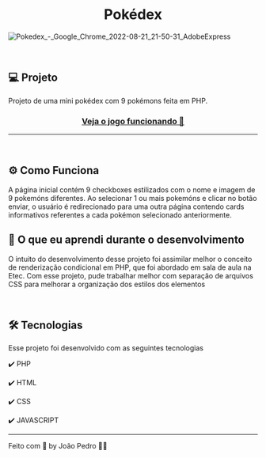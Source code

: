 <h1 align="center">
  Pokédex
</h1>

![Pokedex_-_Google_Chrome_2022-08-21_21-50-31_AdobeExpress](https://user-images.githubusercontent.com/93893533/185819846-af4c2365-5209-4d13-9310-58a800ab5bc6.gif)


<br />

## 💻 Projeto

Projeto de uma mini pokédex com 9 pokémons feita em PHP.

 <h3 align="center"><a target="_blank" href="https://pokedex-php-joaopedro.herokuapp.com/index.php">Veja o jogo funcionando 👀</a></h3>

<hr>
<br>


## ⚙️ Como Funciona
A página inicial contém 9 checkboxes estilizados com o nome e imagem de 9 pokemóns diferentes. Ao selecionar 1 ou mais pokemóns e clicar no botão enviar, o usuário é redirecionado para uma outra página contendo cards informativos referentes a cada pokémon selecionado anteriormente.
<br>


## 📖 O que eu aprendi durante o desenvolvimento
O intuito do desenvolvimento desse projeto foi assimilar melhor o conceito de renderização condicional em PHP, que foi abordado em sala de aula na Etec. Com esse projeto, pude trabalhar melhor com separação de arquivos CSS para melhorar a organização dos estilos dos elementos 

<br>


## 🛠️ Tecnologias
Esse projeto foi desenvolvido com as seguintes tecnologias

✔️ PHP

✔️ HTML

✔️ CSS

✔️ JAVASCRIPT

---

Feito com 💜 by João Pedro 👋🏻